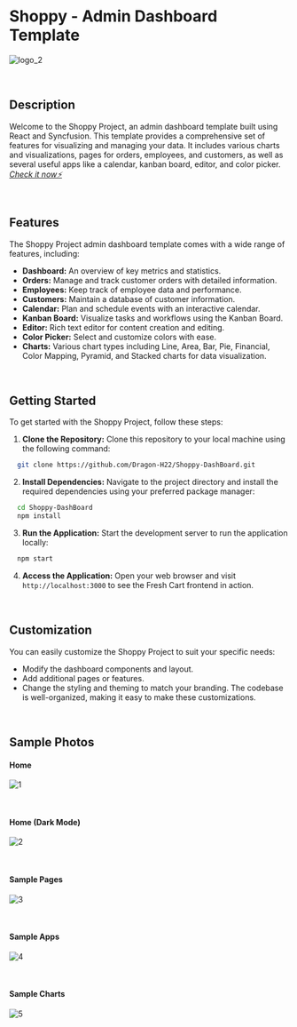 # Shoppy - Admin Dashboard Template

<!-- Image logo -->
<!-- ![logo](https://github.com/Dragon-H22/Shoppy-DashBoard/assets/88390970/bae88b3f-11a4-488f-a8be-7a67f6ce4a5a) -->
![logo_2](https://github.com/Dragon-H22/Shoppy-DashBoard/assets/88390970/de624915-1d9a-4034-a4a2-a7ca4528bd1c)

<br>

## Description
Welcome to the Shoppy Project, an admin dashboard template built using React and Syncfusion. This template provides a comprehensive set of features for visualizing and managing your data. It includes various charts and visualizations, pages for orders, employees, and customers, as well as several useful apps like a calendar, kanban board, editor, and color picker.
 *<a href="https://shoppy-dashboard-dragon-h22.vercel.app" target="_blank"> Check it now⚡</a>*


<br>


## Features
The Shoppy Project admin dashboard template comes with a wide range of features, including:
- **Dashboard:** An overview of key metrics and statistics.
- **Orders:** Manage and track customer orders with detailed information.
- **Employees:** Keep track of employee data and performance.
- **Customers:** Maintain a database of customer information.
- **Calendar:** Plan and schedule events with an interactive calendar.
- **Kanban Board:** Visualize tasks and workflows using the Kanban Board.
- **Editor:** Rich text editor for content creation and editing.
- **Color Picker:** Select and customize colors with ease.
- **Charts:** Various chart types including Line, Area, Bar, Pie, Financial, Color Mapping, Pyramid, and Stacked charts for data visualization.


<br>



## Getting Started

To get started with the Shoppy Project, follow these steps:

1. **Clone the Repository:** Clone this repository to your local machine using the following command:
```bash
  git clone https://github.com/Dragon-H22/Shoppy-DashBoard.git
```

2. **Install Dependencies:** Navigate to the project directory and install the required dependencies using your preferred package manager:
```bash
  cd Shoppy-DashBoard
  npm install
```
3. **Run the Application:** Start the development server to run the application locally:
```bash
  npm start
```
4. **Access the Application:** Open your web browser and visit `http://localhost:3000` to see the Fresh Cart frontend in action.




<br>


## Customization
You can easily customize the Shoppy Project to suit your specific needs:
- Modify the dashboard components and layout.
- Add additional pages or features.
- Change the styling and theming to match your branding.
The codebase is well-organized, making it easy to make these customizations.



<br>


## Sample Photos 

#### Home
![1](https://github.com/Dragon-H22/Shoppy-DashBoard/assets/88390970/3ceea889-bfff-4611-a223-1d12c1c7aecf)

<br>

#### Home (Dark Mode)
![2](https://github.com/Dragon-H22/Shoppy-DashBoard/assets/88390970/86c468f9-bd73-4d26-9281-b88da1432675)

<br>

#### Sample Pages
![3](https://github.com/Dragon-H22/Shoppy-DashBoard/assets/88390970/266a461c-b695-4a11-8f01-78fb9caa52cb)

<br>

#### Sample Apps
![4](https://github.com/Dragon-H22/Shoppy-DashBoard/assets/88390970/cc19ba4f-4a5e-47fc-9975-93e31392c813)

<br>

#### Sample Charts
![5](https://github.com/Dragon-H22/Shoppy-DashBoard/assets/88390970/e656f28e-2486-4d07-96b9-bb6245953c85)




